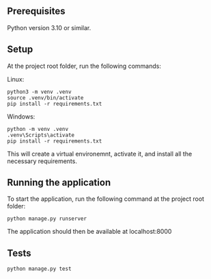 
## Prerequisites

Python version 3.10 or similar.

## Setup

At the project root folder, run the following commands:

Linux:
```
python3 -m venv .venv
source .venv/bin/activate
pip install -r requirements.txt
```

Windows:

```
python -m venv .venv
.venv\Scripts\activate
pip install -r requirements.txt
```

This will create a virtual environemnt, activate it, and install all the necessary requirements.


## Running the application

To start the application, run the following command at the project root folder:

```
python manage.py runserver
```

The application should then be available at localhost:8000


## Tests

```
python manage.py test
```

















